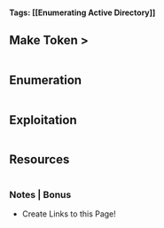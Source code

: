 #### Tags: [[Enumerating Active Directory]]

## Make Token > 

```markdown
```
## Enumeration 

```markdown
```

## Exploitation 

```markdown
```

## Resources

```markdown
```

### Notes | Bonus
- Create Links to this Page!